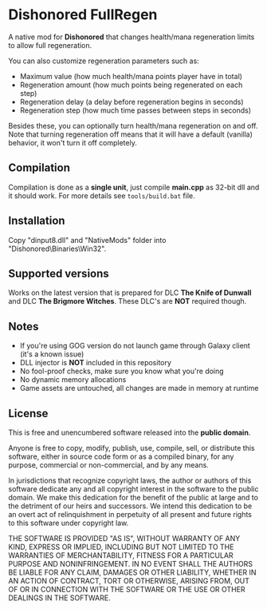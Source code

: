 # Dishonored FullRegen
A native mod for **Dishonored** that changes health/mana regeneration limits to allow full regeneration.

You can also customize regeneration parameters such as:
* Maximum value (how much health/mana points player have in total)
* Regeneration amount (how much points being regenerated on each step)
* Regeneration delay (a delay before regeneration begins in seconds)
* Regeneration step (how much time passes between steps in seconds)

Besides these, you can optionally turn health/mana regeneration on and off.
Note that turning regeneration off means that it will have a default (vanilla) behavior, it won't turn it off completely.

## Compilation
Compilation is done as a **single unit**, just compile **main.cpp** as 32-bit dll and it should work.
For more details see `tools/build.bat` file.

## Installation
Copy "dinput8.dll" and "NativeMods" folder into "Dishonored\Binaries\Win32".

## Supported versions
Works on the latest version that is prepared for DLC **The Knife of Dunwall** and DLC **The Brigmore Witches**.
These DLC's are **NOT** required though.

## Notes
* If you're using GOG version do not launch game through Galaxy client (it's a known issue)
* DLL injector is **NOT** included in this repository
* No fool-proof checks, make sure you know what you're doing
* No dynamic memory allocations
* Game assets are untouched, all changes are made in memory at runtime

## License
This is free and unencumbered software released into the **public domain**.

Anyone is free to copy, modify, publish, use, compile, sell, or
distribute this software, either in source code form or as a compiled
binary, for any purpose, commercial or non-commercial, and by any
means.

In jurisdictions that recognize copyright laws, the author or authors
of this software dedicate any and all copyright interest in the
software to the public domain. We make this dedication for the benefit
of the public at large and to the detriment of our heirs and
successors. We intend this dedication to be an overt act of
relinquishment in perpetuity of all present and future rights to this
software under copyright law.

THE SOFTWARE IS PROVIDED "AS IS", WITHOUT WARRANTY OF ANY KIND,
EXPRESS OR IMPLIED, INCLUDING BUT NOT LIMITED TO THE WARRANTIES OF
MERCHANTABILITY, FITNESS FOR A PARTICULAR PURPOSE AND NONINFRINGEMENT.
IN NO EVENT SHALL THE AUTHORS BE LIABLE FOR ANY CLAIM, DAMAGES OR
OTHER LIABILITY, WHETHER IN AN ACTION OF CONTRACT, TORT OR OTHERWISE,
ARISING FROM, OUT OF OR IN CONNECTION WITH THE SOFTWARE OR THE USE OR
OTHER DEALINGS IN THE SOFTWARE.
